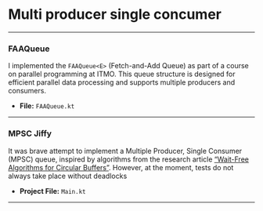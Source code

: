 # Multi producer single concumer

---

### FAAQueue

I implemented the `FAAQueue<E>` (Fetch-and-Add Queue) as part of a course on parallel programming at ITMO. This queue structure is designed for efficient parallel data processing and supports multiple producers and consumers.

* **File:** `FAAQueue.kt`
---

### MPSC Jiffy

It was brave attempt to implement a Multiple Producer, Single Consumer (MPSC) queue, inspired by algorithms from the research article [“Wait-Free Algorithms for Circular Buffers”](https://arxiv.org/pdf/2010.14189). However, at the moment, tests do not always take place without deadlocks 

* **Project File:** `Main.kt`
---



